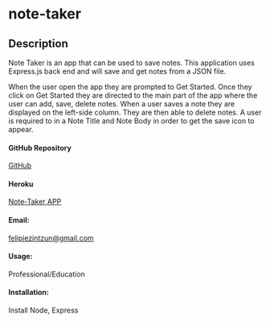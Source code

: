 # note-taker

## Description 
Note Taker is an app that can be used to save notes. This application uses Express.js back end and will save and get notes from a JSON file. 

When the user open the app they are prompted to Get Started. Once they click on Get Started they are directed to the main part of the app where the user can add, save, delete notes. When a user saves a note they are displayed on the left-side column. They are then able to delete notes. A user is required to in a Note Title and Note Body in order to get the save icon to appear. 

#### GitHub Repository 
[GitHub](https://github.com/felipezintzun/note-taker)

#### Heroku 
[Note-Taker APP](https://guarded-plains-54212.herokuapp.com/)

#### Email:
felipiezintzun@gmail.com

#### Usage:
Professional/Education

#### Installation:
Install Node, Express
